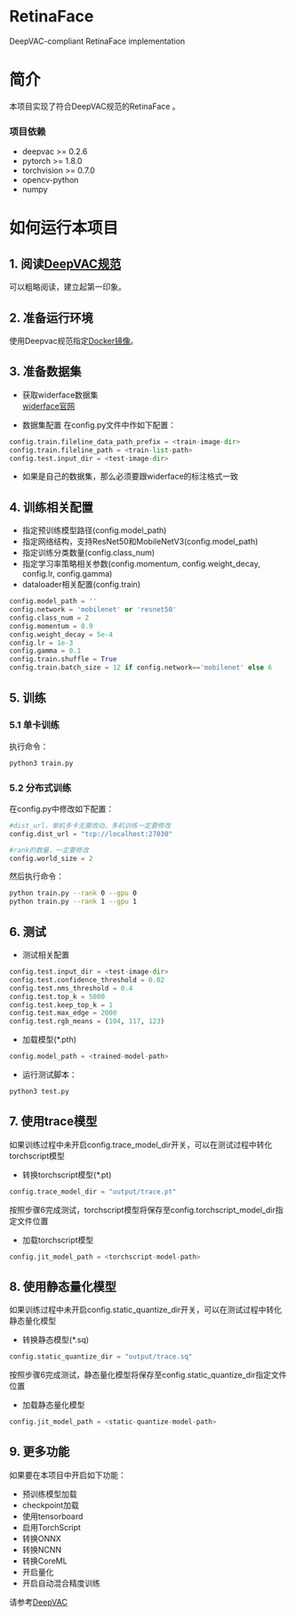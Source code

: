 # RetinaFace
DeepVAC-compliant RetinaFace implementation

# 简介
本项目实现了符合DeepVAC规范的RetinaFace 。

### 项目依赖

- deepvac >= 0.2.6
- pytorch >= 1.8.0
- torchvision >= 0.7.0
- opencv-python
- numpy

# 如何运行本项目

## 1. 阅读[DeepVAC规范](https://github.com/DeepVAC/deepvac)
可以粗略阅读，建立起第一印象。

## 2. 准备运行环境
使用Deepvac规范指定[Docker镜像](https://github.com/DeepVAC/deepvac#2-%E7%8E%AF%E5%A2%83%E5%87%86%E5%A4%87)。

## 3. 准备数据集
- 获取widerface数据集      
[widerface官网](http://shuoyang1213.me/WIDERFACE)

- 数据集配置
在config.py文件中作如下配置：     
```python
config.train.fileline_data_path_prefix = <train-image-dir>
config.train.fileline_path = <train-list-path>
config.test.input_dir = <test-image-dir>
```

- 如果是自己的数据集，那么必须要跟widerface的标注格式一致

## 4. 训练相关配置
- 指定预训练模型路径(config.model_path)      
- 指定网络结构，支持ResNet50和MobileNetV3(config.model_path)
- 指定训练分类数量(config.class_num)    
- 指定学习率策略相关参数(config.momentum, config.weight_decay, config.lr, config.gamma)
- dataloader相关配置(config.train)     

```python
config.model_path = ''
config.network = 'mobilenet' or 'resnet50'
config.class_num = 2
config.momentum = 0.9
config.weight_decay = 5e-4
config.lr = 1e-3
config.gamma = 0.1
config.train.shuffle = True
config.train.batch_size = 12 if config.network=='mobilenet' else 6

```
## 5. 训练

### 5.1 单卡训练
执行命令：

```bash
python3 train.py
```

### 5.2 分布式训练

在config.py中修改如下配置：
```python
#dist_url，单机多卡无需改动，多机训练一定要修改
config.dist_url = "tcp://localhost:27030"

#rank的数量，一定要修改
config.world_size = 2
```
然后执行命令：

```bash
python train.py --rank 0 --gpu 0
python train.py --rank 1 --gpu 1
```


## 6. 测试

- 测试相关配置

```python
config.test.input_dir = <test-image-dir>
config.test.confidence_threshold = 0.02
config.test.nms_threshold = 0.4
config.test.top_k = 5000
config.test.keep_top_k = 1
config.test.max_edge = 2000
config.test.rgb_means = (104, 117, 123)
```

- 加载模型(*.pth)

```python
config.model_path = <trained-model-path>
```

- 运行测试脚本：

```bash
python3 test.py
```
## 7. 使用trace模型
如果训练过程中未开启config.trace_model_dir开关，可以在测试过程中转化torchscript模型     

- 转换torchscript模型(*.pt)     

```python
config.trace_model_dir = "output/trace.pt"
```

按照步骤6完成测试，torchscript模型将保存至config.torchscript_model_dir指定文件位置      

- 加载torchscript模型

```python
config.jit_model_path = <torchscript-model-path>
```

## 8. 使用静态量化模型
如果训练过程中未开启config.static_quantize_dir开关，可以在测试过程中转化静态量化模型     
- 转换静态模型(*.sq)     

```python
config.static_quantize_dir = "output/trace.sq"
```
按照步骤6完成测试，静态量化模型将保存至config.static_quantize_dir指定文件位置      

- 加载静态量化模型

```python
config.jit_model_path = <static-quantize-model-path>
```


## 9. 更多功能
如果要在本项目中开启如下功能：
- 预训练模型加载
- checkpoint加载
- 使用tensorboard
- 启用TorchScript
- 转换ONNX
- 转换NCNN
- 转换CoreML
- 开启量化
- 开启自动混合精度训练

请参考[DeepVAC](https://github.com/DeepVAC/deepvac)


